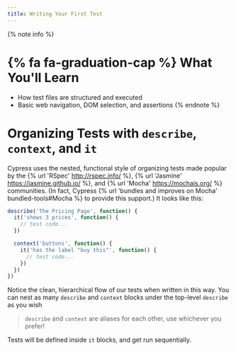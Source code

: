 ```yaml
---
title: Writing Your First Test
---
```


{% note info %}
# {% fa fa-graduation-cap %} What You'll Learn

- How test files are structured and executed
- Basic web navigation, DOM selection, and assertions
{% endnote %}

<!-- # Visual Learners

Now we're going to dig in and write our first test in Cypress.

_Aside: Is this your first test **ever**? It's OK if so! We're willing to teach if you're willing to learn._ -->

# Organizing Tests with `describe`, `context`, and `it`

Cypress uses the nested, functional style of organizing tests made popular by the {% url 'RSpec' http://rspec.info/ %}, {% url 'Jasmine' https://jasmine.github.io/ %}, and {% url 'Mocha' https://mochajs.org/ %} communities. (In fact, Cypress {% url 'bundles and improves on Mocha' bundled-tools#Mocha %} to provide this support.) It looks like this:

```js
describe('The Pricing Page', function() {
  it('shows 3 prices', function() {
    // test code...
  })

  context('buttons', function() {
    it('has the label "buy this"', function() {
      // test code...
    })
  })
})
```

Notice the clean, hierarchical flow of our tests when written in this way. You can nest as many `describe` and `context` blocks under the top-level `describe` as you wish

> `describe` and `context` are aliases for each other, use whichever you prefer!

Tests will be defined inside `it` blocks, and get run sequentially.

<!-- When we load up this file inside Cypress, we can see the hierarchy clearly: -->

<!-- Cypress has also noticed that these tests are empty, and marked them "pending". Let's implement them now! -->

<!-- # Interacting with the Page

Implement `cy.visit(kitchen sink url)`, show in cypress
_Aside: Visiting non-development URLs is an anti-pattern: don't do this for real tests, you should ALWAYS be testing against a development build!_
Use `.only` to focus on our test
Implement `cy.get()` incorrectly, look at error in cypress
Fix `cy.get()`, add a `.click()`
Find something to assert on in the final state

# More Organization with `beforeEach` and `afterEach` Hooks

Implement a 2nd test
Utilize `.beforeEach` to do the `cy.visit()` -->
